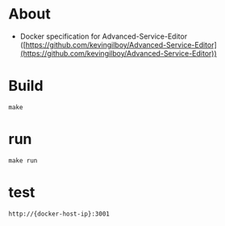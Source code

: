 # About

- Docker specification for Advanced-Service-Editor ([https://github.com/kevingilboy/Advanced-Service-Editor](https://github.com/kevingilboy/Advanced-Service-Editor))

# Build

`make`

# run
`make run`

# test
`http://{docker-host-ip}:3001`
